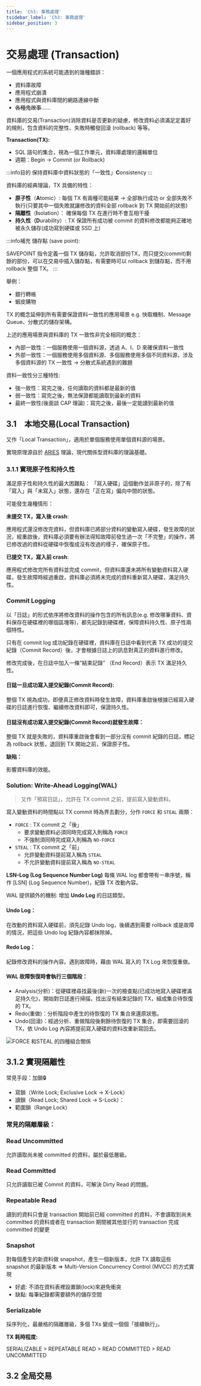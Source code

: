 ```yaml
---
title: 'Ch3: 事務處理'
tsidebar_label: 'Ch3: 事務處理'
sidebar_position: 3
---
```


# 交易處理 (Transaction)
一個應用程式的系統可能遇到的幾種錯誤：
- 資料庫故障
- 應用程式崩潰
- 應用程式與資料庫間的網路連線中斷
- ~~各種鬼故事~~......

資料庫的交易(Transaction)消除資料是否更新的疑慮，修改資料必須滿足定義好的規則，包含資料的完整性、失敗時觸發回滾 (rollback) 等等。

**Transaction(TX):**
- SQL 語句的集合，視為一個工作單元，資料庫處理的邏輯單位
- 週期：Begin → Commit (or Rollback)

:::info目的
保持資料庫中資料狀態的「一致性」**C**onsistency
:::

資料庫的經典理論，TX 具備的特性：
- **原子性**（**A**tomic）: 每個 TX 有兩種可能結果 → 全部執行成功 or 全部失敗不執行(只要其中一個失敗就讓修改的資料全部 rollback 到 TX 開始前的狀態)
- **隔離性**（**I**solation）： 確保每個 TX 在進行時不會互相干擾
- **持久性（D**urability）: TX 保證所有成功被 commit 的資料修改都能夠正確地被永久儲存(成功寫到硬碟或 SSD 上)

:::info補充
儲存點 (save point):

SAVEPOINT 指令定義一個 TX 儲存點，允許取消部份TX，而只提交(commit)剩餘的部份，可以在交易中插入儲存點，有需要時可以 rollback 到儲存點，而不用 rollback 整個 TX。
:::

舉例：
- 銀行轉帳
- 蝦皮購物

TX 的概念延伸到所有需要保證資料一致性的應用場景 e.g. 快取機制、Message Queue、分散式的儲存架構。

上述的應用場景與資料庫的 TX 一致性非完全相同的概念：
- 內部一致性：一個服務使用一個資料源，透過 A、I、D 來確保資料一致性
- 外部一致性：一個服務使用多個資料源、多個服務使用多個不同資料源，涉及多個資料源的 TX 一致性 → 分散式系統遇到的難題

資料一致性分三種特性:
- 強一致性：寫完之後，任何讀取的資料都是最新的值
- 弱一致性：寫完之後，無法保證都能讀取到最新的資料
- 最終一致性(後面談 CAP 理論)：寫完之後，最後一定能讀到最新的值

## 3.1　本地交易(Local Transaction)
又作「Local Transaction」，適用於單個服務使用單個資料源的場景。

實現原理源自於 [ARIES](https://en.wikipedia.org/wiki/Algorithms_for_Recovery_and_Isolation_Exploiting_Semantics) 理論，現代關係型資料庫的理論基礎。
### 3.1.1 實現原子性和持久性
滿足原子性和持久性的最大困難點：
「寫入硬碟」這個動作並非原子的，除了有「寫入」與「未寫入」狀態，還存在「正在寫」偏向中間的狀態。

可能發生幾種情形：

**未提交 TX，寫入後 crash**:

應用程式還沒修改完資料，但資料庫已將部分資料的變動寫入硬碟，發生故障的狀況，經重啟後，資料庫必須要有辦法得知故障前發生過一次「不完整」的操作，將已修改過的資料從硬碟中恢復成沒有改過的樣子，確保原子性。
    
**已提交 TX，寫入前 crash**:

應用程式修改完所有資料並完成 commit，但資料庫還未將所有變動資料寫入硬碟，發生故障時經過重啟，資料庫必須將未完成的資料重新寫入硬碟，滿足持久性。

### Commit Logging 
以「日誌」的形式依序將修改資料的操作包含的所有訊息(e.g. 修改哪筆資料、資料保存在硬碟裡的哪個區塊等)，都先記錄到硬碟裡，保障資料持久性、原子性兩個特性。

只有在 commit log 成功紀錄在硬碟裡，資料庫在日誌中看到代表 TX 成功的提交紀錄（Commit Record）後，才會根據日誌上的訊息對真正的資料進行修改。

修改完成後，在日誌中加入一條“結束記錄” （End Record）表示 TX 滿足持久性。

#### 日誌一旦成功寫入提交紀錄(Commit Record): 

整個 TX 視為成功，即便真正修改資料時發生故障，資料庫重啟後根據已經寫入硬碟的日誌進行恢復、繼續修改資料即可，保證持久性。
#### 日誌沒有成功寫入提交紀錄(Commit Record)就發生故障： 

整個 TX 就是失敗的，資料庫重啟後會看到一部分沒有 commit 紀錄的日誌，標記為 rollback 狀態，退回到 TX 開始之前，保證原子性。

**缺陷：**

影響資料庫的效能。

### Solution: Write-Ahead Logging(WAL)
> 又作「預寫日誌」，允許在 TX commit 之前，提前寫入變動資料。

寫入變動資料的時間點以 TX commit 時為界去劃分，分作 `FORCE` 和 `STEAL` 兩類：
- `FORCE` :  TX commit 之「後」
    - 要求變動資料必須同時完成寫入則稱為 `FORCE`
    - 不強制須同時完成寫入則稱為 `NO-FORCE`
- `STEAL` : TX commit 之「前」
    - 允許變動資料提前寫入稱為 `STEAL`
    - 不允許變動資料提前寫入稱為 `NO-STEAL`

**LSN–Log (Log Sequence Number Log)**
每條 WAL log 都會帶有一串序號，稱作 [LSN] (Log Sequence Number)，紀錄 TX 改動內容。

WAL 提供額外的機制: 增加 **Undo Log** 的日誌類型。
#### Undo Log：
在改動的資料寫入硬碟前，須先記錄 Undo log，後續遇到需要 rollback 或是故障的情況，把這些 Undo log 紀錄內容都抹除掉。

#### Redo Log：
紀錄修改資料的操作內容。遇到故障時，藉由 WAL 寫入的 TX Log 來恢復重做。

#### WAL 故障恢復時會執行三個階段：
- Analysis(分析)：從硬碟裡尋找最後(新)一次的檢查點(已成功地寫入硬碟裡滿足持久化)，開始對日誌進行掃描，找出沒有結束記錄的 TX，組成集合待恢復的 TX。
- Redo(重做)：分析階段中產生的待恢復的 TX 集合來還原狀態。
- Undo(回滾)：經過分析、重做階段後剩餘待恢復的 TX 集合，即需要回滾的 TX，依 Undo Log 內容將提前寫入硬碟的資料改重新寫回去。

![FORCE 和STEAL 的四種組合關係](./ch3/ch3-1-2.png)

## 3.1.2 實現隔離性
常見手段：加鎖🔒
- 寫鎖（Write Lock; Exclusive Lock -> X-Lock）
- 讀鎖（Read Lock; Shared Lock -> S-Lock）：
- 範圍鎖（Range Lock）

### 常見的隔離層級：
### Read Uncommitted
允許讀取尚未被 committed 的資料，屬於最低層級。
### Read Committed
只允許讀取已被 Commit 的資料，可解決 Dirty Read 的問題。
### Repeatable Read 
讀到的資料只會是 transaction 開始前已經 committed 的資料，不會讀取到尚未 committed 的資料或者在 transaction 期間被其他並行的 transaction 完成 committed 的變更 
### Snapshot
對每個產生的新資料做 snapshot，產生一個新版本，允許 TX 讀取這些 snapshot 的最新版本 => Multi-Version Concurrency Control (MVCC) 的方式實現
- 好處: 不須在資料表裡設置鎖(lock)來避免衝突
- 缺點: 每筆紀錄都需要額外的儲存空間

### Serializable
採序列化，最嚴格的隔離層級，多個 TXs 變成一個個「接續執行」。

**TX 耗時程度:**

SERIALIZABLE > REPEATABLE READ > READ COMMITTED > READ UNCOMMITTED

## 3.2 全局交易
